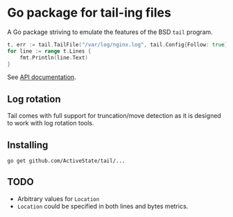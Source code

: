 # Go package for tail-ing files

A Go package striving to emulate the features of the BSD `tail` program. 

```Go
t, err := tail.TailFile("/var/log/nginx.log", tail.Config{Follow: true})
for line := range t.Lines {
    fmt.Println(line.Text)
}
```

See [API documentation](http://godoc.org/github.com/ActiveState/tail).

## Log rotation

Tail comes with full support for truncation/move detection as it is
designed to work with log rotation tools.

## Installing

    go get github.com/ActiveState/tail/...

## TODO

* Arbitrary values for `Location`
* `Location` could be specified in both lines and bytes metrics.

